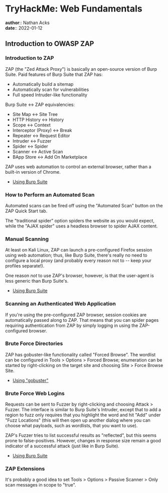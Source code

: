 # TryHackMe: Web Fundamentals

**author**:: Nathan Acks  
**date**:: 2022-01-12

## Introduction to OWASP ZAP

### Introduction to ZAP

ZAP (the "Zed Attack Proxy") is basically an open-source version of Burp Suite. Paid features of Burp Suite that ZAP has:

* Automatically build a sitemap
* Automatically scan for vulnerabilities
* Full speed Intruder-like functionality

Burp Suite <-> ZAP equivalencies:

* Site Map <-> Site Tree
* HTTP History <-> History
* Scope <-> Context
* Interceptor (Proxy) <-> Break
* Repeater <-> Request Editor
* Intruder <-> Fuzzer
* Spider <-> Spider
* Scanner <-> Active Scan
* BApp Store <-> Add On Marketplace

ZAP uses web automation to control an external browser, rather than a built-in version of Chrome.

* [Using Burp Suite](../notes/burp-suite.md)

### How to Perform an Automated Scan

Automated scans can be fired off using the "Automated Scan" button on the ZAP Quick Start tab.

The "traditional spider" option spiders the website as you would expect, while the "AJAX spider" uses a headless browser to spider AJAX content.

### Manual Scanning

At least on Kali Linux, ZAP can launch a pre-configured Firefox session using web automation; thus, like Burp Suite, there's really no need to configure a local proxy (and probably every reason not to -- keep your profiles separate!).

One reason *not* to use ZAP's browser, however, is that the user-agent is less generic than Burp Suite's.

* [Using Burp Suite](../notes/burp-suite.md)

### Scanning an Authenticated Web Application

If you're using the pre-configured ZAP browser, session cookies are automatically passed along to ZAP. That means that you can spider pages requiring authentication from ZAP by simply logging in using the ZAP-configured browser.

### Brute Force Directories

ZAP has gobuster-like functionality called "Forced Browse". The wordlist can be configured in Tools > Options > Forced Browse; enumeration can be started by right-clicking on the target site and choosing Site > Force Browse Site.

* [Using "gobuster"](../notes/gobuster.md)

### Brute Force Web Logins

Requests can be sent to Fuzzer by right-clicking and choosing Attack > Fuzzer. The interface is similar to Burp Suite's Intruder, except that to add a region to fuzz only requires that you highlight the word and hit "Add" under "Fuzz Locations" (this will then open up another dialog where you can choose what payloads, such as wordlists, that you want to use).

ZAP's Fuzzer tries to list successful results as "reflected", but this seems prone to false-positives. However, changes in response size remain a good indicator of a successful attack (just like in Burp Suite).

* [Using Burp Suite](../notes/burp-suite.md)

### ZAP Extensions

It's probably a good idea to set Tools > Options > Passive Scanner > Only scan messages in scope to "true".
